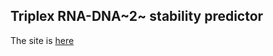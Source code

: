 
## Triplex RNA-DNA~2~ stability predictor

The site is [here](https://gportella.github.io/triplex_rna_predictor/)
